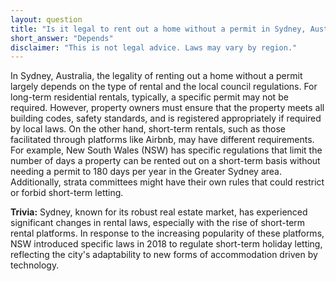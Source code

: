 ```yaml
---
layout: question
title: "Is it legal to rent out a home without a permit in Sydney, Australia?"
short_answer: "Depends"
disclaimer: "This is not legal advice. Laws may vary by region."
---
```


In Sydney, Australia, the legality of renting out a home without a permit largely depends on the type of rental and the local council regulations. For long-term residential rentals, typically, a specific permit may not be required. However, property owners must ensure that the property meets all building codes, safety standards, and is registered appropriately if required by local laws. On the other hand, short-term rentals, such as those facilitated through platforms like Airbnb, may have different requirements. For example, New South Wales (NSW) has specific regulations that limit the number of days a property can be rented out on a short-term basis without needing a permit to 180 days per year in the Greater Sydney area. Additionally, strata committees might have their own rules that could restrict or forbid short-term letting.

**Trivia:** Sydney, known for its robust real estate market, has experienced significant changes in rental laws, especially with the rise of short-term rental platforms. In response to the increasing popularity of these platforms, NSW introduced specific laws in 2018 to regulate short-term holiday letting, reflecting the city's adaptability to new forms of accommodation driven by technology.
